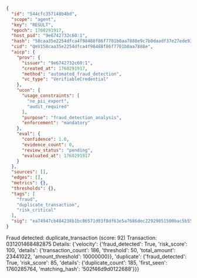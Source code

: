 ```json
{
  "id": "544cfc357148b4bd",
  "scope": "agent",
  "key": "RESULT",
  "epoch": 1760291917,
  "host_pid": "9e6742732c60:1",
  "hash": "58caa35e2254dfca4f98488f86f7701b0aa7888e9c7b0daadf37e27ede93f1cf",
  "cid": "QmV158caa35e2254dfca4f98488f86f7701b0aa7888e",
  "aicp": {
    "prov": {
      "issuer": "9e6742732c60:1",
      "created_at": 1760291917,
      "method": "automated_fraud_detection",
      "vc_type": "VerifiableCredential"
    },
    "ucon": {
      "usage_constraints": [
        "no_pii_export",
        "audit_required"
      ],
      "purpose": "fraud_detection_analysis",
      "enforcement": "mandatory"
    },
    "eval": {
      "confidence": 1.0,
      "evidence_count": 0,
      "review_status": "pending",
      "evaluated_at": 1760291917
    }
  },
  "sources": [],
  "edges": [],
  "metrics": {},
  "thresholds": {},
  "tags": [
    "fraud",
    "duplicate_transaction",
    "risk_critical"
  ],
  "sig": "ea74947cb484238b1bc06571d03f8df63e5a7686dec22929051500bac5b55c27"
}
```

Fraud detected: duplicate_transaction (score: 92)
Transaction: 031201468482875
Details: {'velocity': {'fraud_detected': True, 'risk_score': 100, 'details': {'transaction_count': 186, 'threshold': 50, 'total_amount': 23441022, 'amount_threshold': 10000000}}, 'duplicate': {'fraud_detected': True, 'risk_score': 85, 'details': {'duplicate_count': 185, 'first_seen': 1760285764, 'matching_hash': '502f46d9d0122688'}}}